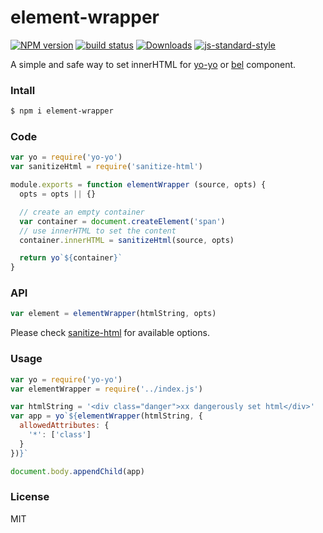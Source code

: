 element-wrapper
==================

[![NPM version][npm-image]][npm-url]
[![build status][travis-image]][travis-url]
[![Downloads][downloads-image]][downloads-url]
[![js-standard-style][standard-image]][standard-url]

A simple and safe way to set innerHTML for [yo-yo](https://github.com/maxogden/yo-yo) or [bel](https://github.com/shama/bel) component.

### Intall

```sh
$ npm i element-wrapper
```

### Code

```JavaScript
var yo = require('yo-yo')
var sanitizeHtml = require('sanitize-html')

module.exports = function elementWrapper (source, opts) {
  opts = opts || {}

  // create an empty container
  var container = document.createElement('span')
  // use innerHTML to set the content
  container.innerHTML = sanitizeHtml(source, opts)

  return yo`${container}`
}

```

### API

```JavaScript
var element = elementWrapper(htmlString, opts)
```

Please check [sanitize-html](https://www.npmjs.com/package/sanitize-html) for available options.

### Usage

```JavaScript
var yo = require('yo-yo')
var elementWrapper = require('../index.js')

var htmlString = '<div class="danger">xx dangerously set html</div>'
var app = yo`${elementWrapper(htmlString, {
  allowedAttributes: {
    '*': ['class']
  }
})}`

document.body.appendChild(app)
```

### License

MIT

[npm-image]: https://img.shields.io/npm/v/element-wrapper.svg?style=flat-square
[npm-url]: https://npmjs.org/package/element-wrapper
[travis-image]: https://img.shields.io/travis/fraserxu/element-wrapper/master.svg?style=flat-square
[travis-url]: https://travis-ci.org/fraserxu/element-wrapper
[downloads-image]: http://img.shields.io/npm/dm/element-wrapper.svg?style=flat-square
[downloads-url]: https://npmjs.org/package/element-wrapper
[standard-image]: https://img.shields.io/badge/code%20style-standard-brightgreen.svg?style=flat-square
[standard-url]: https://github.com/feross/standard
